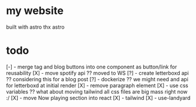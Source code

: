 # my website

built with astro
thx astro

# todo

[-] - merge tag and blog buttons into one component as button/link for reusability
[X] - move spotify api ?? moved to WS
[?] - create letterboxd api ?? considering this for a blog post
[?] - dockerize ?? we might need and api for letterboxd at initial render
[X] - remove paragraph element
[X] - use css variables ?? what about moving tailwind all css files are big mass right now :/
[X] - move Now playing section into react
[X] - tailwind
[X] - use-landyard
